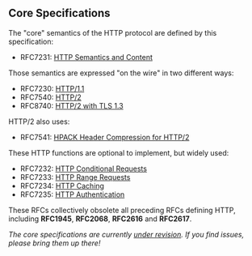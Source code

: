 
## Core Specifications

The "core" semantics of the HTTP protocol are defined by this specification:

 * RFC7231: [HTTP Semantics and Content](/specs/rfc7231.html)

Those semantics are expressed "on the wire" in two different ways:

 * RFC7230: [HTTP/1.1](/specs/rfc7230.html)
 * RFC7540: [HTTP/2](/specs/rfc7540.html)
 * RFC8740: [HTTP/2 with TLS 1.3](/specs/rfc8740.html)

HTTP/2 also uses:

 * RFC7541: [HPACK Header Compression for HTTP/2](/specs/rfc7541.html)

These HTTP functions are optional to implement, but widely used: 
 
 * RFC7232: [HTTP Conditional Requests](/specs/rfc7232.html)
 * RFC7233: [HTTP Range Requests](/specs/rfc7233.html) 
 * RFC7234: [HTTP Caching](/specs/rfc7234.html) 
 * RFC7235: [HTTP Authentication](/specs/rfc7235.html) 
 
These RFCs collectively obsolete all preceding RFCs defining HTTP, including **RFC1945**, **RFC2068**, **RFC2616** and **RFC2617**.

*The core specifications are currently [under revision](https://github.com/httpwg/http-core). If you find issues, please bring them up there!*
